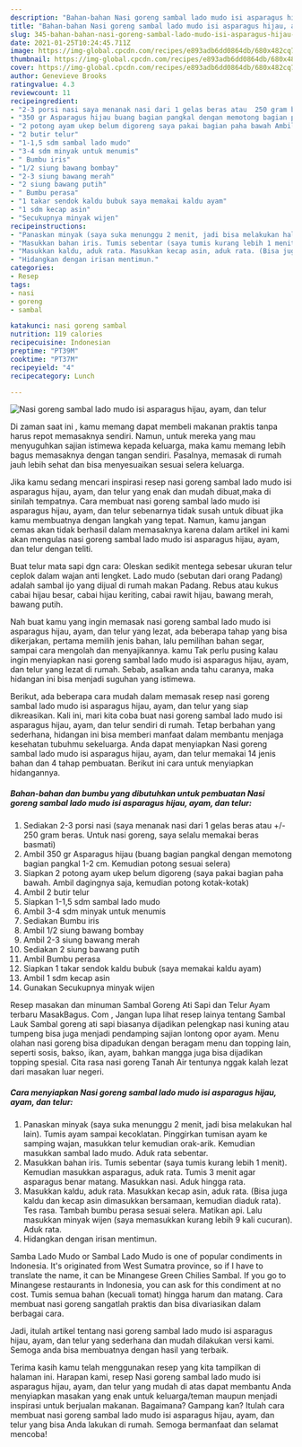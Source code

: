 ```yaml
---
description: "Bahan-bahan Nasi goreng sambal lado mudo isi asparagus hijau, ayam, dan telur Sederhana Untuk Jualan"
title: "Bahan-bahan Nasi goreng sambal lado mudo isi asparagus hijau, ayam, dan telur Sederhana Untuk Jualan"
slug: 345-bahan-bahan-nasi-goreng-sambal-lado-mudo-isi-asparagus-hijau-ayam-dan-telur-sederhana-untuk-jualan
date: 2021-01-25T10:24:45.711Z
image: https://img-global.cpcdn.com/recipes/e893adb6dd0864db/680x482cq70/nasi-goreng-sambal-lado-mudo-isi-asparagus-hijau-ayam-dan-telur-foto-resep-utama.jpg
thumbnail: https://img-global.cpcdn.com/recipes/e893adb6dd0864db/680x482cq70/nasi-goreng-sambal-lado-mudo-isi-asparagus-hijau-ayam-dan-telur-foto-resep-utama.jpg
cover: https://img-global.cpcdn.com/recipes/e893adb6dd0864db/680x482cq70/nasi-goreng-sambal-lado-mudo-isi-asparagus-hijau-ayam-dan-telur-foto-resep-utama.jpg
author: Genevieve Brooks
ratingvalue: 4.3
reviewcount: 11
recipeingredient:
- "2-3 porsi nasi saya menanak nasi dari 1 gelas beras atau  250 gram beras Untuk nasi goreng saya selalu memakai beras basmati"
- "350 gr Asparagus hijau buang bagian pangkal dengan memotong bagian pangkal 12 cm Kemudian potong sesuai selera"
- "2 potong ayam ukep belum digoreng saya pakai bagian paha bawah Ambil dagingnya saja kemudian potong kotakkotak"
- "2 butir telur"
- "1-1,5 sdm sambal lado mudo"
- "3-4 sdm minyak untuk menumis"
- " Bumbu iris"
- "1/2 siung bawang bombay"
- "2-3 siung bawang merah"
- "2 siung bawang putih"
- " Bumbu perasa"
- "1 takar sendok kaldu bubuk saya memakai kaldu ayam"
- "1 sdm kecap asin"
- "Secukupnya minyak wijen"
recipeinstructions:
- "Panaskan minyak (saya suka menunggu 2 menit, jadi bisa melakukan hal lain). Tumis ayam sampai kecoklatan. Pinggirkan tumisan ayam ke samping wajan, masukkan telur kemudian orak-arik. Kemudian masukkan sambal lado mudo. Aduk rata sebentar."
- "Masukkan bahan iris. Tumis sebentar (saya tumis kurang lebih 1 menit). Kemudian masukkan asparagus, aduk rata. Tumis 3 menit agar asparagus benar matang. Masukkan nasi. Aduk hingga rata."
- "Masukkan kaldu, aduk rata. Masukkan kecap asin, aduk rata. (Bisa juga kaldu dan kecap asin dimasukkan bersamaan, kemudian diaduk rata). Tes rasa. Tambah bumbu perasa sesuai selera. Matikan api. Lalu masukkan minyak wijen (saya memasukkan kurang lebih 9 kali cucuran). Aduk rata."
- "Hidangkan dengan irisan mentimun."
categories:
- Resep
tags:
- nasi
- goreng
- sambal

katakunci: nasi goreng sambal 
nutrition: 119 calories
recipecuisine: Indonesian
preptime: "PT39M"
cooktime: "PT37M"
recipeyield: "4"
recipecategory: Lunch

---
```



![Nasi goreng sambal lado mudo isi asparagus hijau, ayam, dan telur](https://img-global.cpcdn.com/recipes/e893adb6dd0864db/680x482cq70/nasi-goreng-sambal-lado-mudo-isi-asparagus-hijau-ayam-dan-telur-foto-resep-utama.jpg)

Di zaman  saat ini , kamu memang dapat membeli makanan praktis tanpa harus repot memasaknya sendiri. Namun, untuk mereka yang mau menyuguhkan sajian istimewa kepada keluarga, maka kamu memang lebih bagus memasaknya dengan tangan sendiri. Pasalnya, memasak di rumah jauh lebih sehat dan bisa menyesuaikan sesuai selera keluarga.

Jika kamu sedang mencari inspirasi resep nasi goreng sambal lado mudo isi asparagus hijau, ayam, dan telur yang enak dan mudah dibuat,maka di sinilah tempatnya. Cara membuat nasi goreng sambal lado mudo isi asparagus hijau, ayam, dan telur  sebenarnya tidak susah untuk dibuat jika kamu membuatnya dengan langkah yang tepat. Namun, kamu jangan cemas akan tidak berhasil dalam memasaknya 
karena dalam artikel ini kami akan mengulas nasi goreng sambal lado mudo isi asparagus hijau, ayam, dan telur dengan teliti.  

Buat telur mata sapi dgn cara: Oleskan sedikit mentega sebesar ukuran telur ceplok dalam wajan anti lengket. Lado mudo (sebutan dari orang Padang) adalah sambal ijo yang dijual di rumah makan Padang. Rebus atau kukus cabai hijau besar, cabai hijau keriting, cabai rawit hijau, bawang merah, bawang putih.

Nah buat kamu yang ingin memasak nasi goreng sambal lado mudo isi asparagus hijau, ayam, dan telur yang lezat, ada beberapa tahap yang bisa dikerjakan, pertama memilih jenis bahan, lalu pemilihan bahan segar, sampai cara mengolah dan menyajikannya. kamu Tak perlu pusing kalau ingin menyiapkan nasi goreng sambal lado mudo isi asparagus hijau, ayam, dan telur yang lezat di rumah. Sebab, asalkan anda  tahu caranya, maka hidangan ini bisa menjadi suguhan yang istimewa.

Berikut, ada beberapa cara mudah dalam memasak resep nasi goreng sambal lado mudo isi asparagus hijau, ayam, dan telur yang siap dikreasikan. Kali ini, mari kita coba buat nasi goreng sambal lado mudo isi asparagus hijau, ayam, dan telur sendiri di rumah. Tetap berbahan yang sederhana, hidangan ini bisa memberi manfaat dalam membantu menjaga kesehatan tubuhmu sekeluarga. Anda dapat menyiapkan Nasi goreng sambal lado mudo isi asparagus hijau, ayam, dan telur memakai 14 jenis bahan dan 4 tahap pembuatan. Berikut ini cara untuk menyiapkan hidangannya.

<!--inarticleads1-->

##### Bahan-bahan dan bumbu yang dibutuhkan untuk pembuatan Nasi goreng sambal lado mudo isi asparagus hijau, ayam, dan telur:

1. Sediakan 2-3 porsi nasi (saya menanak nasi dari 1 gelas beras atau +/- 250 gram beras. Untuk nasi goreng, saya selalu memakai beras basmati)
1. Ambil 350 gr Asparagus hijau (buang bagian pangkal dengan memotong bagian pangkal 1-2 cm. Kemudian potong sesuai selera)
1. Siapkan 2 potong ayam ukep belum digoreng (saya pakai bagian paha bawah. Ambil dagingnya saja, kemudian potong kotak-kotak)
1. Ambil 2 butir telur
1. Siapkan 1-1,5 sdm sambal lado mudo
1. Ambil 3-4 sdm minyak untuk menumis
1. Sediakan  Bumbu iris
1. Ambil 1/2 siung bawang bombay
1. Ambil 2-3 siung bawang merah
1. Sediakan 2 siung bawang putih
1. Ambil  Bumbu perasa
1. Siapkan 1 takar sendok kaldu bubuk (saya memakai kaldu ayam)
1. Ambil 1 sdm kecap asin
1. Gunakan Secukupnya minyak wijen


Resep masakan dan minuman Sambal Goreng Ati Sapi dan Telur Ayam terbaru MasakBagus. Com , Jangan lupa lihat resep lainya tentang Sambal Lauk Sambal goreng ati sapi biasanya dijadikan pelengkap nasi kuning atau tumpeng bisa juga menjadi pendamping sajian lontong opor ayam. Menu olahan nasi goreng bisa dipadukan dengan beragam menu dan topping lain, seperti sosis, bakso, ikan, ayam, bahkan mangga juga bisa dijadikan topping spesial. Cita rasa nasi goreng Tanah Air tentunya nggak kalah lezat dari masakan luar negeri. 

<!--inarticleads2-->

##### Cara menyiapkan Nasi goreng sambal lado mudo isi asparagus hijau, ayam, dan telur:

1. Panaskan minyak (saya suka menunggu 2 menit, jadi bisa melakukan hal lain). Tumis ayam sampai kecoklatan. Pinggirkan tumisan ayam ke samping wajan, masukkan telur kemudian orak-arik. Kemudian masukkan sambal lado mudo. Aduk rata sebentar.
1. Masukkan bahan iris. Tumis sebentar (saya tumis kurang lebih 1 menit). Kemudian masukkan asparagus, aduk rata. Tumis 3 menit agar asparagus benar matang. Masukkan nasi. Aduk hingga rata.
1. Masukkan kaldu, aduk rata. Masukkan kecap asin, aduk rata. (Bisa juga kaldu dan kecap asin dimasukkan bersamaan, kemudian diaduk rata). Tes rasa. Tambah bumbu perasa sesuai selera. Matikan api. Lalu masukkan minyak wijen (saya memasukkan kurang lebih 9 kali cucuran). Aduk rata.
1. Hidangkan dengan irisan mentimun.


Samba Lado Mudo or Sambal Lado Mudo is one of popular condiments in Indonesia. It&#39;s originated from West Sumatra province, so if I have to translate the name, it can be Minangese Green Chilies Sambal. If you go to Minangese restaurants in Indonesia, you can ask for this condiment at no cost. Tumis semua bahan (kecuali tomat) hingga harum dan matang. Cara membuat nasi goreng sangatlah praktis dan bisa divariasikan dalam berbagai cara. 

Jadi, itulah artikel tentang  nasi goreng sambal lado mudo isi asparagus hijau, ayam, dan telur  yang sederhana dan mudah dilakukan versi kami. Semoga anda bisa membuatnya dengan hasil yang terbaik. 

Terima kasih kamu telah menggunakan resep yang kita tampilkan di halaman ini. Harapan kami, resep  Nasi goreng sambal lado mudo isi asparagus hijau, ayam, dan telur yang mudah di atas dapat membantu Anda menyiapkan masakan yang enak untuk keluarga/teman maupun menjadi inspirasi untuk berjualan makanan. Bagaimana? Gampang kan? Itulah cara membuat nasi goreng sambal lado mudo isi asparagus hijau, ayam, dan telur yang bisa Anda lakukan di rumah. Semoga bermanfaat dan selamat mencoba!

